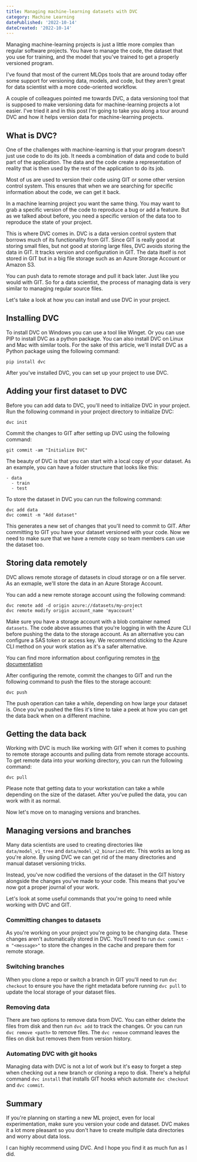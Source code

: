 ```yaml
---
title: Managing machine-learning datasets with DVC
category: Machine Learning
datePublished: '2022-10-14'
dateCreated: '2022-10-14'
---
```

Managing machine-learning projects is just a little more complex than regular software projects. You have to manage
the code, the dataset that you use for training, and the model that you've trained to get a properly versioned program.

I've found that most of the current MLOps tools that are around today offer some support for versioning data, models, 
and code, but they aren't great for data scientist with a more code-oriented workflow.

A couple of colleagues pointed me towards DVC, a data versioning tool that is supposed to make versioning data for
machine-learning projects a lot easier. I've tried it and in this post I'm going to take you along a tour around DVC and
how it helps version data for machine-learning projects.

## What is DVC?

One of the challenges with machine-learning is that your program doesn't just use code to do its job. It needs a
combination of data and code to build part of the application. The data and the code create a representation of reality
that is then used by the rest of the application to do its job.

Most of us are used to version their code using GIT or some other version control system. This ensures that when we 
are searching for specific information about the code, we can get it back. 

In a machine learning project you want the same thing. You may want to grab a specific version of the code to reproduce
a bug or add a feature. But as we talked about before, you need a specific version of the data too to reproduce the
state of your project.

This is where DVC comes in. DVC is a data version control system that borrows much of its functionality from GIT. Since
GIT is really good at storing small files, but not good at storing large files, DVC avoids storing the data in GIT. It
tracks version and configuration in GIT. The data itself is not stored in GIT but in a big file storage such as an
Azure Storage Account or Amazon S3.

You can push data to remote storage and pull it back later. Just like you would with GIT. So for a data scientist, the
process of managing data is very similar to managing regular source files.

Let's take a look at how you can install and use DVC in your project.

## Installing DVC

To install DVC on Windows you can use a tool like Winget. Or you can use PIP to install DVC as a python package.
You can also install DVC on Linux and Mac with similar tools. For the sake of this article, we'll install DVC as a 
Python package using the following command:

```
pip install dvc
```

After you've installed DVC, you can set up your project to use DVC.

## Adding your first dataset to DVC

Before you can add data to DVC, you'll need to initialize DVC in your project. Run the following command in your project
directory to initialize DVC:

```shell
dvc init
```

Commit the changes to GIT after setting up DVC using the following command:

```shell
git commit -am "Initialize DVC"
```

The beauty of DVC is that you can start with a local copy of your dataset. As an example, you can have a folder
structure that looks like this:

```text
- data
  - train
  - test
```

To store the dataset in DVC you can run the following command:

```shell
dvc add data
dvc commit -m "Add dataset"
```

This generates a new set of changes that you'll need to commit to GIT. After committing to GIT you have your dataset
versioned with your code. Now we need to make sure that we have a remote copy so team members can use the dataset too.

## Storing data remotely

DVC allows remote storage of datasets in cloud storage or on a file server. As an exmaple, we'll store the data in an
Azure Storage Account.

You can add a new remote storage account using the following command:

```shell
dvc remote add -d origin azure://datasets/my-project
dvc remote modify origin account_name 'myaccount'
```

Make sure you have a storage account with a blob container named `datasets`. The code above assumes that you're logging
in with the Azure CLI before pushing the data to the storage account. As an alternative you can configure a SAS token
or access key. We recommend sticking to the Azure CLI method on your work station as it's a safer alternative.

You can find more information about configuring remotes in 
[the documentation](https://dvc.org/doc/command-reference/remote/modify)

After configuring the remote, commit the changes to GIT and run the following command to push the files to the
storage account:

```shell
dvc push
```

The push operation can take a while, depending on how large your dataset is. Once you've pushed the files it's time
to take a peek at how you can get the data back when on a different machine.

## Getting the data back

Working with DVC is much like working with GIT when it comes to pushing to remote storage accounts and pulling data
from remote storage accounts. To get remote data into your working directory, you can run the following command:

```shell
dvc pull
```

Please note that getting data to your workstation can take a while depending on the size of the dataset.
After you've pulled the data, you can work with it as normal. 

Now let's move on to managing versions and branches.

## Managing versions and branches

Many data scientists are used to creating directories like `data/model_v1_tree` and `data/model_v2_binarized` etc. This
works as long as you're alone. By using DVC we can get rid of the many directories and manual dataset versioning tricks.

Instead, you've now codified the versions of the dataset in the GIT history alongside the changes you've made to your
code. This means that you've now got a proper journal of your work.

Let's look at some useful commands that you're going to need while working with DVC and GIT.

### Committing changes to datasets

As you're working on your project you're going to be changing data. These changes aren't automatically stored in DVC.
You'll need to run `dvc commit -m "<message>"` to store the changes in the cache and prepare them for remote storage.

### Switching branches

When you clone a repo or switch a branch in GIT you'll need to run `dvc checkout` to ensure you have the right metadata
before running `dvc pull` to update the local storage of your dataset files.

### Removing data

There are two options to remove data from DVC. You can either delete the files from disk and then run `dvc add` to 
track the changes. Or you can run `dvc remove <path>` to remove files. The `dvc remove` command leaves the files on
disk but removes them from version history.

### Automating DVC with git hooks

Managing data with DVC is not a lot of work but it's easy to forget a step when checking out a new branch or cloning
a repo to disk. There's a helpful command `dvc install` that installs GIT hooks which automate `dvc checkout` and
`dvc commit`. 

## Summary

If you're planning on starting a new ML project, even for local experimentation, make sure you version your code and 
dataset. DVC makes it a lot more pleasant so you don't have to create multiple data directories and worry about data
loss. 

I can highly recommend using DVC. And I hope you find it as much fun as I did.
